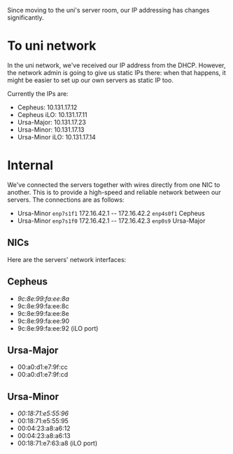 Since moving to the uni's server room, our IP addressing has changes significantly.

# To uni network

In the uni network, we've received our IP address from the DHCP. However, the network admin is going to give us static IPs there: when that happens, it might be easier to set up our own servers as static IP too.

Currently the IPs are:

- Cepheus: 10.131.17.12
- Cepheus iLO: 10.131.17.11
- Ursa-Major: 10.131.17.23
- Ursa-Minor: 10.131.17.13
- Ursa-Minor iLO: 10.131.17.14

# Internal

We've connected the servers together with wires directly from one NIC to another. This is to provide a high-speed and reliable network between our servers. The connections are as follows:

- Ursa-Minor `enp7s1f1` 172.16.42.1 -- 172.16.42.2 `enp4s0f1` Cepheus
- Ursa-Minor `enp7s1f0` 172.16.42.1 -- 172.16.42.3 `enp0s9` Ursa-Major

## NICs

Here are the servers' network interfaces:

## Cepheus

- *9c:8e:99:fa:ee:8a*
- 9c:8e:99:fa:ee:8c
- 9c:8e:99:fa:ee:8e
- 9c:8e:99:fa:ee:90
- 9c:8e:99:fa:ee:92 (iLO port)

## Ursa-Major

- 00:a0:d1:e7:9f:cc
- 00:a0:d1:e7:9f:cd

## Ursa-Minor

- *00:18:71:e5:55:96*
- 00:18:71:e5:55:95
- 00:04:23:a8:a6:12
- 00:04:23:a8:a6:13
- 00:18:71:e7:63:a8 (iLO port)